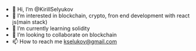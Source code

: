 - 👋 Hi, I’m @KirillSelyukov
- 👀 I’m interested in blockchain, crypto, fron end development with react js(main stack)
- 🌱 I’m currently learning solidity
- 💞️ I’m looking to collaborate on blockchain
- 📫 How to reach me kselukov@gmail.com

<!---
KirillSelyukov/KirillSelyukov is a ✨ special ✨ repository because its `README.md` (this file) appears on your GitHub profile.
You can click the Preview link to take a look at your changes.
--->
